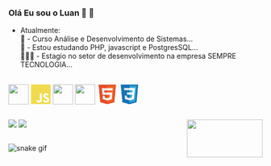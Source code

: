 ### Olá Eu sou o Luan 👋 🚀

- Atualmente:
  <br>
🔭 - Curso Análise e Desenvolvimento de Sistemas... <br>
🌱 - Estou estudando PHP, javascript e PostgresSQL... <br>
👨🏻‍💻 - Estagio no setor de desenvolvimento na empresa SEMPRE TECNOLOGIA... <br>

<div style="display: inline_block"> <br>
  <img align="center"  height="40" width="40" src="https://cdn.icon-icons.com/icons2/2415/PNG/512/java_original_wordmark_logo_icon_146459.png">
  <img align="center"  height="40" width="40" src="https://raw.githubusercontent.com/devicons/devicon/master/icons/javascript/javascript-plain.svg">
  <img align="center"  height="40" width="40" src=https://github.com/Luanneves1/Luanneves1/assets/101072573/b9a2a653-18e5-489f-b57c-4b1f9744dcdb)](https://www.svgrepo.com/show/452088/php.svg>
  <img align="center"  height="40" width="40" src=https://cdn.iconscout.com/icon/free/png-512/free-postgresql-9-1175120.png?f=webp&w=256>
  <img align="center"  height="40" width="40" src="https://raw.githubusercontent.com/devicons/devicon/master/icons/html5/html5-original.svg">
  <img align="center"  height="40" width="40" src="https://raw.githubusercontent.com/devicons/devicon/master/icons/css3/css3-original.svg">
 

  
</div>

##

<div> 
  
  <a href="https://www.instagram.com/luan.nevescn" target="_blank"><img src="https://img.shields.io/badge/-Instagram-%23E4405F?style=for-the-badge&logo=instagram&logoColor=white" target="_blank"></a> 
  <a href="https://www.linkedin.com/in/luan-neves-55222a217" target="_blank"><img src="https://img.shields.io/badge/-LinkedIn-%230077B5?style=for-the-badge&logo=linkedin&logoColor=white" target="_blank"></a> 
  <img align="right"  height="75" width="150" src="https://media.tenor.com/6Ja4z2BN2-gAAAAi/baby-yoda.gif">
</div>

##
![snake gif](https://github.com/Luanneves1/Luanneves1/blob/output/github-contribution-grid-snake-dark.sgv)
